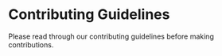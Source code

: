 # Contributing Guidelines

Please read through our contributing guidelines before making contributions.